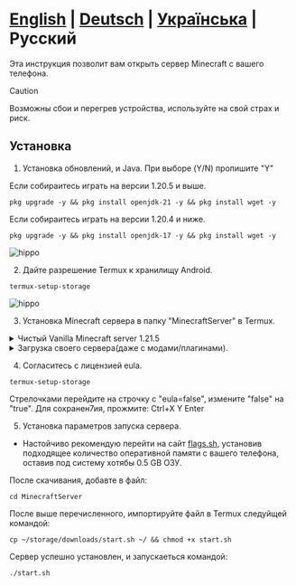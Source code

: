 # **[English](./README.md)** | **[Deutsch](./README_DE.md)** | **[Українська](./README_UA.md)** | **Русский**

Эта инструкция позволит вам открыть сервер Minecraft с вашего телефона.

> [!CAUTION]
> Возможны сбои и перегрев устройства, используйте на свой страх и риск.

## Установка

1. Установка обновлений, и Java. При выборе (Y/N) пропишите "Y"

Если собираитесь играть на версии 1.20.5 и выше.
 ```
 pkg upgrade -y && pkg install openjdk-21 -y && pkg install wget -y
 ```
Если собираитесь играть на версии 1.20.4 и ниже.
  ```
 pkg upgrade -y && pkg install openjdk-17 -y && pkg install wget -y
 ```
 ![hippo](https://media3.giphy.com/media/v1.Y2lkPTc5MGI3NjExZXQ3cW5hemozZHY0eWl0OXNhZGJzZ3QwdmZxNWV2ejVxZDQweTA0MiZlcD12MV9pbnRlcm5hbF9naWZfYnlfaWQmY3Q9Zw/zfTypSIDGNaUH3IZF4/giphy.gif)

2. Дайте разрешение Termux к хранилищу Android.
  ```
 termux-setup-storage
 ```
 ![hippo](https://media3.giphy.com/media/v1.Y2lkPTc5MGI3NjExazVrNmZwbzVvcWM1Z29ua3pzaWptYzFxbGdoNG1xeW1sa2ZsOHJweiZlcD12MV9pbnRlcm5hbF9naWZfYnlfaWQmY3Q9Zw/Tlp3ycP9x8p6ocy4sE/giphy.gif)

3. Установка Minecraft сервера в папку "MinecraftServer" в Termux.
<details>
<summary>Чистый Vanilla Minecraft server 1.21.5</summary>
<pre><code>mkdir ~/MinecraftServer && wget -P ~/MinecraftServer  https://piston-data.mojang.com/v1/objects/e6ec2f64e6080b9b5d9b471b291c33cc7f509733/server.jar &&
cd MinecraftServer && java -Xmx1024M -Xms1024M -jar server.jar nogui</code></pre>
<p align="center">
  <img src="https://media0.giphy.com/media/v1.Y2lkPTc5MGI3NjExN3B5b3dwbzlqcmplaHk1dmY2bGxrOGI0c3A0Zno0NGQ4OGg1ZTFyOSZlcD12MV9pbnRlcmlmYWdlX2J5X2lkJmN0PWc/eCx1BzbcAYoPM7SoL8/giphy.gif" alt="hippo" />
</p>

</details>

<details>
<summary>Загрузка своего сервера(даже с модами/плагинами).</summary>
Переменуюте файл запуска в "server.jar", и импортируйте на ваш телефон.<br>
⚠ Обратите внимание на копируемую команду!

 <pre><code>mkdir ~/MinecraftServer && cp ~/Ваш путь в папку с файлами сервера/. ~/MinecraftServer/</code></pre>
</details>

4. Согласитесь с лицензией eula.
  ```
 termux-setup-storage
 ```
Стрелочками перейдите на строчку с "eula=false", измените "false" на "true".
Для сохранен7ия, прожмите:
Ctrl+X
Y
Enter

5. Установка параметров запуска сервера.
 - Настойчиво рекомендую перейти на сайт [flags.sh](https://flags.sh/), установив подходящее количество оперативной памяти с вашего телефона, оставив под систему хотябы 0.5 GB ОЗУ.

 После скачивания, добавте в файл:
  ```
 cd MinecraftServer
 ```

 После выше перечисленного, импортируйте файл в Termux следуйщей командой:
  ```
 cp ~/storage/downloads/start.sh ~/ && chmod +x start.sh
 ```

Сервер успешно установлен, и запускаеться командой:
  ```
 ./start.sh
 ```
